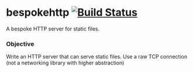 # bespokehttp  [![Build Status](https://travis-ci.org/shahin/bespokehttp.svg?branch=master)](https://travis-ci.org/shahin/bespokehttp)
A bespoke HTTP server for static files.

### Objective
Write an HTTP server that can serve static files. Use a raw TCP connection (not a networking library with higher abstraction)
